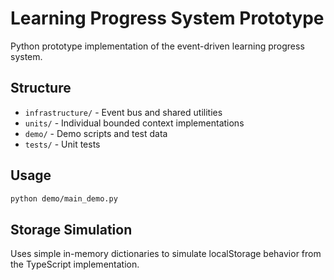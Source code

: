 # Learning Progress System Prototype

Python prototype implementation of the event-driven learning progress system.

## Structure
- `infrastructure/` - Event bus and shared utilities
- `units/` - Individual bounded context implementations
- `demo/` - Demo scripts and test data
- `tests/` - Unit tests

## Usage
```bash
python demo/main_demo.py
```

## Storage Simulation
Uses simple in-memory dictionaries to simulate localStorage behavior from the TypeScript implementation.